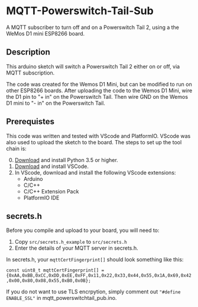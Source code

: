 # MQTT-Powerswitch-Tail-Sub 
A MQTT subscriber to turn off and on a Powerswitch Tail 2, using a the WeMos D1 mini ESP8266 board.

## Description
This arduino sketch will switch a Powerswitch Tail 2 either on or off, via MQTT subscription.

The code was created for the Wemos D1 Mini, but can be modified to run on other ESP8266 boards.
After uploading the code to the Wemos D1 Mini, wire the D1 pin to "+ in" on the Powerswitch Tail.
Then wire GND on the Wemos D1 mini to "- in" on the Powerswitch Tail.

## Prerequistes
This code was written and tested with VScode and PlatformIO.  VScode was also used to upload the sketch to the board.
The steps to set up the tool chain is:

0. [Download](https://www.python.org/downloads/) and install Python 3.5 or higher.
1. [Download](https://code.visualstudio.com/download) and install VSCode.
2. In VScode, download and install the following VScode extensions:
    - Arduino
    - C/C++
    - C/C++ Extension Pack
    - PlatformIO IDE

## secrets.h
Before you compile and upload to your board, you will need to:

1. Copy `src/secrets.h_example` to `src/secrets.h`
2. Enter the details of your MQTT server in secrets.h.

In secrets.h, your `mqttCertFingerprint[]` should look something like this:

`const uint8_t mqttCertFingerprint[] = {0xAA,0xBB,0xCC,0xDD,0xEE,0xFF,0x11,0x22,0x33,0x44,0x55,0x1A,0x69,0x42,0x00,0x80,0x08,0x55,0xB0,0x0B};`

If you do not want to use TLS encrpytion, simply comment out `"#define ENABLE_SSL"` in mqtt_powerswitchtail_pub.ino.